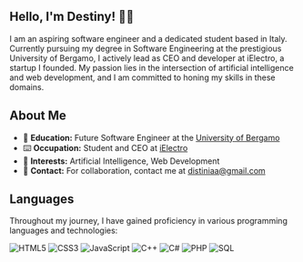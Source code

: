## Hello, I'm Destiny! 👋🏻

I am an aspiring software engineer and a dedicated student based in Italy. Currently pursuing my degree in Software Engineering at the prestigious University of Bergamo, I actively lead as CEO and developer at iElectro, a startup I founded. My passion lies in the intersection of artificial intelligence and web development, and I am committed to honing my skills in these domains.
## About Me
- 🏫 **Education:** Future Software Engineer at the [University of Bergamo](https://lt-ii.unibg.it/it)
- ⌨️ **Occupation:** Student and CEO at [iElectro](https://ielectro.altervista.org)
- 🧐 **Interests:** Artificial Intelligence, Web Development
- 📧 **Contact:** For collaboration, contact me at [distiniaa@gmail.com](mailto:distiniaa@gmail.com)
## Languages
Throughout my journey, I have gained proficiency in various programming languages and technologies:

![HTML5](https://img.shields.io/badge/HTML5-E34F26?style=for-the-badge&logo=html5&logoColor=white)
![CSS3](https://img.shields.io/badge/CSS3-1572B6?style=for-the-badge&logo=css3&logoColor=white)
![JavaScript](https://img.shields.io/badge/JavaScript-F7DF1E?style=for-the-badge&logo=javascript&logoColor=black)
![C++](https://img.shields.io/badge/C++-00599C?style=for-the-badge&logo=c%2B%2B&logoColor=white)
![C#](https://img.shields.io/badge/C%23-239120?style=for-the-badge&logo=c-sharp&logoColor=white)
![PHP](https://img.shields.io/badge/PHP-777BB4?style=for-the-badge&logo=php&logoColor=white)
![SQL](https://img.shields.io/badge/SQL-025E8C?style=for-the-badge&logo=amazon-dynamodb&logoColor=white)
